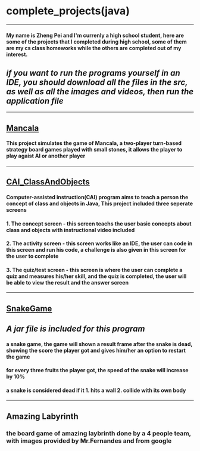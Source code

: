 # complete_projects(java)
----
#### My name is Zheng Pei and I'm currenly a high school student, here are some of the projects that I completed during high school, some of them are my cs class homeworks while the others are completed out of my interest.  </br>
## ***if you want to run the programs yourself in an IDE, you should download all the files in the src, as well as all the images and videos, then run the application file***
---
## [Mancala](https://github.com/ZhengPei1/complete_projects/tree/main/Mancala) </br>
#### **This project simulates the game of Mancala, a two-player turn-based strategy board games played with small stones, it allows the player to play agaist AI or another player**
---
## [CAI_ClassAndObjects](https://github.com/ZhengPei1/completed_projects/tree/main/CAI_ClassAndObjects) </br>
#### **Computer-assisted instruction(CAI) program aims to teach a person the concept of class and objects in Java, This project included three seperate screens**</br>
#### **1. The concept screen - this screen teachs the user basic concepts about class and objects with instructional video included**
#### **2. The activity screen - this screen works like an IDE, the user can code in this screen and run his code, a challenge is also given in this screen for the user to complete**
#### **3. The quiz/test screen - this screen is where the user can complete a quiz and measures his/her skill, and the quiz is completed, the user will be able to view the result and the answer screen**
---
## [SnakeGame](https://github.com/ZhengPei1/completed_projects/tree/main/SnakeGame)
## ***A jar file is included for this program***
#### **a snake game, the game will shown a result frame after the snake is dead, showing the score the player got and gives him/her an option to restart the game**
#### **for every three fruits the player got, the speed of the snake will increase by 10%**
#### **a snake is considered dead if it 1. hits a wall 2. collide with its own body**
---
## Amazing Labyrinth
### the board game of amazing laybrinth done by a 4 people team, with images provided by Mr.Fernandes and from google
